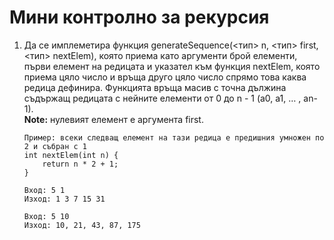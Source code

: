 # Мини контролно за рекурсия

1. Да се имплеметира функция generateSequence(<тип> n, <тип> first, <тип> nextElem), която приема като аргументи брой елементи, първи елемент на редицата и указател към функция nextElem, която приема цяло число и връща друго цяло число спрямо това каква редица дефинира. Функцията връща масив с точна дължина съдържащ редицата с нейните елементи от 0 до n - 1 (a0, a1, … , an-1). <br>
**Note:** нулевият елемент е аргумента first.

    ```
    Пример: всеки следващ елемент на тази редица е предишния умножен по 2 и събран с 1
    int nextElem(int n) {
        return n * 2 + 1;
    }

    Вход: 5 1
    Изход: 1 3 7 15 31

    Вход: 5 10
    Изход: 10, 21, 43, 87, 175

    ```